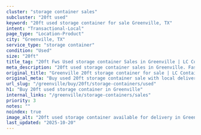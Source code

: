 ```yaml
---
cluster: "storage container sales"
subcluster: "20ft used"
keyword: "20ft used storage container for sale Greenville, TX"
intent: "Transactional-Local"
page_type: "Location-Product"
city: "Greenville, TX"
service_type: "storage container"
condition: "Used"
size: "20ft"
title_tag: "20ft Fws Used storage container Sales in Greenville | LC Container"
meta_description: "20ft used storage container sales in Greenville. Fast delivery, competitive pricing. Serving storage containers area. Quote ID: 8LO. Call (214) 524-4168 for your free quote today."
original_title: "Greenville 20ft storage container for sale | LC Container"
original_meta: "Buy used 20ft storage container sale with local delivery in Greenville, TX. LC Container — local Since 2003. Request a fast quote today."
url_slug: "/greenville/buy/20ft/storage-containers/used"
h1: "Buy 20ft used storage container in Greenville"
internal_links: "/greenville/storage-containers/sales"
priority: 3
notes: ""
noindex: true
image_alt: "20ft used storage container available for delivery in Greenville"
last_updated: "2025-10-20"
---
```


<!-- TODO: Add unique city/inventory copy, images, and internal links here. -->
